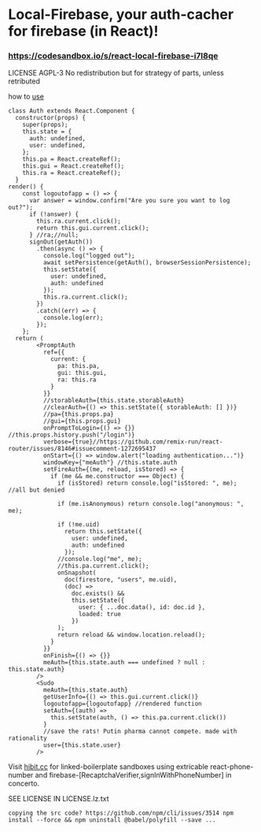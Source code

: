 # Local-Firebase, your auth-cacher for firebase (in React)!

### https://codesandbox.io/s/react-local-firebase-i7l8qe

LICENSE AGPL-3
No redistribution but for strategy of parts, unless retributed

how to [use](https://hibit.cc)

````
class Auth extends React.Component {
  constructor(props) {
    super(props);
    this.state = {
      auth: undefined,
      user: undefined,
    };
    this.pa = React.createRef();
    this.gui = React.createRef();
    this.ra = React.createRef();
  }
render() {
    const logoutofapp = () => {
      var answer = window.confirm("Are you sure you want to log out?");
      if (!answer) {
        this.ra.current.click();
        return this.gui.current.click();
      } //ra;//null;
      signOut(getAuth())
        .then(async () => {
          console.log("logged out");
          await setPersistence(getAuth(), browserSessionPersistence);
          this.setState({
            user: undefined,
            auth: undefined
          });
          this.ra.current.click();
        })
        .catch((err) => {
          console.log(err);
        });
    };
  return (
        <PromptAuth
          ref={{
            current: {
              pa: this.pa,
              gui: this.gui,
              ra: this.ra
            }
          }}
          //storableAuth={this.state.storableAuth}
          //clearAuth={() => this.setState({ storableAuth: [] })}
          //pa={this.props.pa}
          //gui={this.props.gui}
          onPromptToLogin={() => {}} //this.props.history.push("/login")}
          verbose={true}//https://github.com/remix-run/react-router/issues/8146#issuecomment-1272695437
          onStart={() => window.alert("loading authentication...")}
          windowKey={"meAuth"} //this.state.auth
          setFireAuth={(me, reload, isStored) => {
            if (me && me.constructor === Object) {
              if (isStored) return console.log("isStored: ", me); //all but denied

              if (me.isAnonymous) return console.log("anonymous: ", me);

              if (!me.uid)
                return this.setState({
                  user: undefined,
                  auth: undefined
                });
              //console.log("me", me);
              //this.pa.current.click();
              onSnapshot(
                doc(firestore, "users", me.uid),
                (doc) =>
                  doc.exists() &&
                  this.setState({
                    user: { ...doc.data(), id: doc.id },
                    loaded: true
                  })
              );
              return reload && window.location.reload();
            }
          }}
          onFinish={() => {}}
          meAuth={this.state.auth === undefined ? null : this.state.auth}
        />
        <Sudo
          meAuth={this.state.auth}
          getUserInfo={() => this.gui.current.click()}
          logoutofapp={logoutofapp} //rendered function 
          setAuth={(auth) =>
            this.setState(auth, () => this.pa.current.click())
          }
          //save the rats! Putin pharma cannot compete. made with rationality
          user={this.state.user}
        />
````
Visit [hibit.cc](https://hibit.cc) for linked-boilerplate sandboxes using extricable react-phone-number and firebase-[RecaptchaVerifier,signInWithPhoneNumber] in concerto.

SEE LICENSE IN LICENSE.lz.txt

`copying the src code? https://github.com/npm/cli/issues/3514
npm install --force && npm uninstall @babel/polyfill --save ...`
